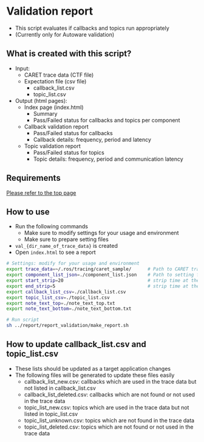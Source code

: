 # Validation report

- This script evaluates if callbacks and topics run appropriately
- (Currently only for Autoware validation)

## What is created with this script?

- Input:
  - CARET trace data (CTF file)
  - Expectation file (csv file)
    - callback_list.csv
    - topic_list.csv
- Output (html pages):
  - Index page (index.html)
    - Summary
    - Pass/Failed status for callbacks and topics per component
  - Callback validation report
    - Pass/Failed status for callbacks
    - Callback details: frequency, period and latency
  - Topic validation report
    - Pass/Failed status for topics
    - Topic details: frequency, period and communication latency

## Requirements

[Please refer to the top page](https://github.com/tier4/CARET_report#requirements)

## How to use

- Run the following commands
  - Make sure to modify settings for your usage and environment
  - Make sure to prepare setting files
- `val_{dir_name_of_trace_data}` is created
- Open `index.html` to see a report

```sh
# Settings: modify for your usage and environment
export trace_data=~/.ros/tracing/caret_sample/      # Path to CARET trace data (CTF file)
export component_list_json=./component_list.json    # Path to setting file you prepare
export start_strip=20                               # strip time at the start [sec] for analysis
export end_strip=5                                  # strip time at the end [sec] for analysis
export callback_list_csv=./callback_list.csv
export topic_list_csv=./topic_list.csv
export note_text_top=./note_text_top.txt
export note_text_bottom=./note_text_bottom.txt

# Run script
sh ../report/report_validation/make_report.sh
```

## How to update callback_list.csv and topic_list.csv

- These lists should be updated as a target application changes
- The following files will be generated to update these files easily
  - callback_list_new.csv: callbacks which are used in the trace data but not listed in callback_list.csv
  - callback_list_deleted.csv: callbacks which are not found or not used in the trace data
  - topic_list_new.csv: topics which are used in the trace data but not listed in topic_list.csv
  - topic_list_unknown.csv: topics which are not found in the trace data
  - topic_list_deleted.csv: topics which are not found or not used in the trace data
